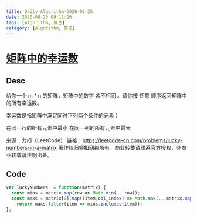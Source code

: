 ```yaml
---
title: Daily-Algorithm-2020-08-25
date: 2020-08-25 09:12:26
tags: [Algorithm, 算法]
category: [Algorithm, 算法]
---
```


# [ 矩阵中的幸运数](https://leetcode-cn.com/problems/lucky-numbers-in-a-matrix/)

## Desc

给你一个 m * n 的矩阵，矩阵中的数字 各不相同 。请你按 任意 顺序返回矩阵中的所有幸运数。

幸运数是指矩阵中满足同时下列两个条件的元素：

在同一行的所有元素中最小
在同一列的所有元素中最大

来源：力扣（LeetCode）
链接：https://leetcode-cn.com/problems/lucky-numbers-in-a-matrix
著作权归领扣网络所有。商业转载请联系官方授权，非商业转载请注明出处。



## Code

```js
var luckyNumbers  = function(matrix) {
  const mins = matrix.map(row => Math.min(...row));
  const maxs = matrix[0].map((item,col_index) => Math.max(...matrix.map(row => row[col_index])));
    return maxs.filter(item => mins.includes(item));
};	
```

